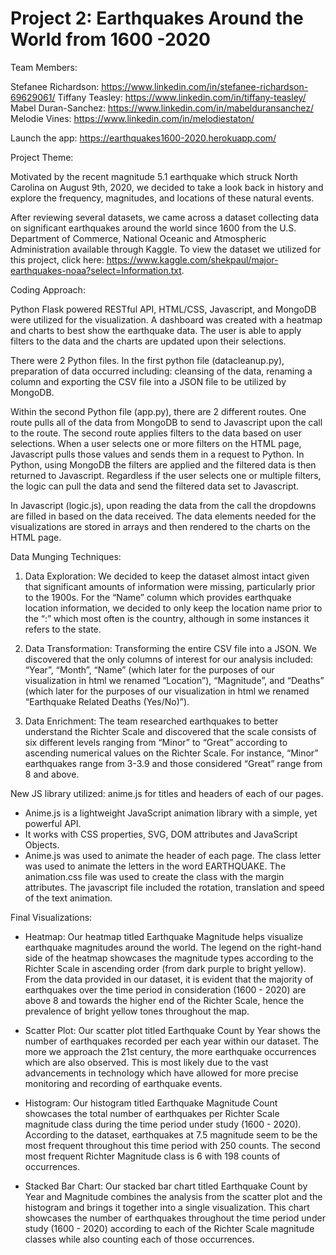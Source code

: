 # Project 2: Earthquakes Around the World from 1600 -2020

Team Members:

Stefanee Richardson: https://www.linkedin.com/in/stefanee-richardson-69629061/
Tiffany Teasley: https://www.linkedin.com/in/tiffany-teasley/
Mabel Duran-Sanchez: https://www.linkedin.com/in/mabelduransanchez/
Melodie Vines: https://www.linkedin.com/in/melodiestaton/

Launch the app: https://earthquakes1600-2020.herokuapp.com/

Project Theme:

Motivated by the recent magnitude 5.1 earthquake which struck North Carolina on August 9th, 2020, we decided to take a look back in history and explore the frequency, magnitudes, and locations of these natural events.

After reviewing several datasets, we came across a dataset collecting data on significant earthquakes around the world since 1600 from the U.S. Department of Commerce, National Oceanic and Atmospheric Administration available through Kaggle. To view the dataset we utilized for this project, click here: https://www.kaggle.com/shekpaul/major-earthquakes-noaa?select=Information.txt.

Coding Approach:

Python Flask powered RESTful API, HTML/CSS, Javascript, and MongoDB were utilized for the visualization. A dashboard was created with a heatmap and charts to best show the earthquake data. The user is able to apply filters to the data and the charts are updated upon their selections. 

There were 2 Python files. In the first python file (datacleanup.py), preparation of data occurred including: cleansing of the data, renaming a column and exporting the CSV file into a JSON file to be utilized by MongoDB. 

Within the second Python file (app.py), there are 2 different routes. One route pulls all of the data from MongoDB to send to Javascript upon the call to the route. The second route applies filters to the data based on user selections. When a user selects one or more filters on the HTML page, Javascript pulls those values and sends them in a request to Python. In Python, using MongoDB the filters are applied and the filtered data is then returned to Javascript. Regardless if the user selects one or multiple filters, the logic can pull the data and send the filtered data set to Javascript.

In Javascript (logic.js), upon reading the data from the call the dropdowns are filled in based on the data received. The data elements needed for the visualizations are stored in arrays and then rendered to the charts on the HTML page. 

Data Munging Techniques:

1. Data Exploration: We decided to keep the dataset almost intact given that significant amounts of information were missing, particularly prior to the 1900s. For the “Name” column which provides earthquake location information, we decided to only keep the location name prior to the “:” which most often is the country, although in some instances it refers to the state.

2. Data Transformation: Transforming the entire CSV file into a JSON. We discovered that the only columns of interest for our analysis included: “Year”, “Month”, “Name” (which later for the purposes of our visualization in html we renamed “Location”), “Magnitude”, and “Deaths” (which later for the purposes of our visualization in html we renamed “Earthquake Related Deaths (Yes/No)”).

3. Data Enrichment: The team researched earthquakes to better understand the Richter Scale and discovered that the scale consists of six different levels ranging from “Minor” to “Great” according to ascending numerical values on the Richter Scale. For instance, “Minor” earthquakes range from 3-3.9 and those considered “Great” range from 8 and above.

New JS library utilized: anime.js for titles and headers of each of our pages.
- Anime.js is a lightweight JavaScript animation library with a simple, yet powerful API.
- It works with CSS properties, SVG, DOM attributes and JavaScript Objects.
- Anime.js was used to animate the header of each page. The class letter was used to animate the letters in the word EARTHQUAKE. The animation.css file was used to create the class with the margin attributes. The javascript file included the rotation, translation and speed of the text animation.

Final Visualizations:

- Heatmap: Our heatmap titled Earthquake Magnitude helps visualize earthquake magnitudes around the world. The legend on the right-hand side of the heatmap showcases the magnitude types according to the Richter Scale in ascending order (from dark purple to bright yellow). From the data provided in our dataset, it is evident that the majority of earthquakes over the time period in consideration (1600 - 2020) are above 8 and towards the higher end of the Richter Scale, hence the prevalence of bright yellow tones throughout the map.

- Scatter Plot: Our scatter plot titled Earthquake Count by Year shows the number of earthquakes recorded per each year within our dataset. The more we approach the 21st century, the more earthquake occurrences which are also observed. This is most likely due to the vast advancements in technology which have allowed for more precise monitoring and recording of earthquake events.

- Histogram: Our histogram titled Earthquake Magnitude Count showcases the total number of earthquakes per Richter Scale magnitude class during the time period under study (1600 - 2020). According to the dataset, earthquakes at 7.5 magnitude seem to be the most frequent throughout this time period with 250 counts. The second most frequent Richter Magnitude class is 6 with 198 counts of occurrences.

- Stacked Bar Chart: Our stacked bar chart titled Earthquake Count by Year and Magnitude combines the analysis from the scatter plot and the histogram and brings it together into a single visualization. This chart showcases the number of earthquakes throughout the time period under study (1600 - 2020) according to each of the Richter Scale magnitude classes while also counting each of those occurrences.
